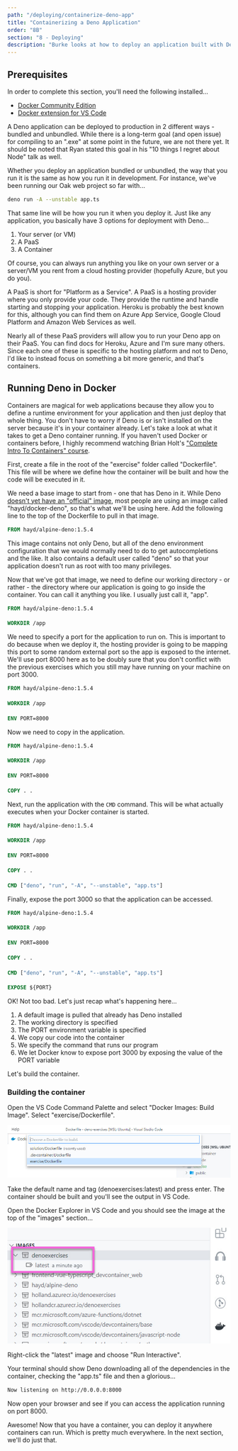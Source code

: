 ```yaml
---
path: "/deploying/containerize-deno-app"
title: "Containerizing a Deno Application"
order: "8B"
section: "8 - Deploying"
description: "Burke looks at how to deploy an application built with Deno"
---
```


## Prerequisites

In order to complete this section, you'll need the following installed...

- [Docker Community Edition](https://docs.docker.com/get-docker/)
- [Docker extension for VS Code](https://marketplace.visualstudio.com/items?itemName=ms-azuretools.vscode-docker&WT.mc_id=devcloud-0000-buhollan)

A Deno application can be deployed to production in 2 different ways - bundled and unbundled. While there is a long-term goal (and open issue) for compiling to an ".exe" at some point in the future, we are not there yet. It should be noted that Ryan stated this goal in his "10 things I regret about Node" talk as well.

Whether you deploy an application bundled or unbundled, the way that you run it is the same as how you run it in development. For instance, we've been running our Oak web project so far with...

```bash
deno run -A --unstable app.ts
```

That same line will be how you run it when you deploy it. Just like any application, you basically have 3 options for deployment with Deno...

1. Your server (or VM)
1. A PaaS
1. A Container

Of course, you can always run anything you like on your own server or a server/VM you rent from a cloud hosting provider (hopefully Azure, but you do you).

A PaaS is short for "Platform as a Service". A PaaS is a hosting provider where you only provide your code. They provide the runtime and handle starting and stopping your application. Heroku is probably the best known for this, although you can find them on Azure App Service, Google Cloud Platform and Amazon Web Services as well.

Nearly all of these PaaS providers will allow you to run your Deno app on their PaaS. You can find docs for Heroku, Azure and I'm sure many others. Since each one of these is specific to the hosting platform and not to Deno, I'd like to instead focus on something a bit more generic, and that's containers.

## Running Deno in Docker

Containers are magical for web applications because they allow you to define a runtime environment for your application and then just deploy that whole thing. You don't have to worry if Deno is or isn't installed on the server because it's in your container already. Let's take a look at what it takes to get a Deno container running. If you haven't used Docker or containers before, I highly recommend watching Brian Holt's ["Complete Intro To Containers" course](https://btholt.github.io/complete-intro-to-containers/intro).

First, create a file in the root of the "exercise" folder called "Dockerfile". This file will be where we define how the container will be built and how the code will be executed in it.

We need a base image to start from - one that has Deno in it. While Deno [doesn't yet have an "official" image](https://github.com/denoland/deno/issues/3356), most people are using an image called "hayd/docker-deno", so that's what we'll be using here. Add the following line to the top of the Dockerfile to pull in that image.

```dockerfile
FROM hayd/alpine-deno:1.5.4
```

This image contains not only Deno, but all of the deno environment configuration that we would normally need to do to get autocompletions and the like. It also contains a default user called "deno" so that your application doesn't run as root with too many privileges.

Now that we've got that image, we need to define our working directory - or rather - the directory where our application is going to go inside the container. You can call it anything you like. I usually just call it, "app".

```dockerfile
FROM hayd/alpine-deno:1.5.4

WORKDIR /app
```

We need to specify a port for the application to run on. This is important to do because when we deploy it, the hosting provider is going to be mapping this port to some random external port so the app is exposed to the internet. We'll use port 8000 here as to be doubly sure that you don't conflict with the previous exercises which you still may have running on your machine on port 3000.

```dockerfile
FROM hayd/alpine-deno:1.5.4

WORKDIR /app

ENV PORT=8000
```

Now we need to copy in the application.

```dockerfile
FROM hayd/alpine-deno:1.5.4

WORKDIR /app

ENV PORT=8000

COPY . .
```

Next, run the application with the `CMD` command. This will be what actually executes when your Docker container is started.

```dockerfile
FROM hayd/alpine-deno:1.5.4

WORKDIR /app

ENV PORT=8000

COPY . .

CMD ["deno", "run", "-A", "--unstable", "app.ts"]
```

Finally, expose the port 3000 so that the application can be accessed.

```dockerfile
FROM hayd/alpine-deno:1.5.4

WORKDIR /app

ENV PORT=8000

COPY . .

CMD ["deno", "run", "-A", "--unstable", "app.ts"]

EXPOSE ${PORT}
```

OK! Not too bad. Let's just recap what's happening here...

1. A default image is pulled that already has Deno installed
1. The working directory is specified
1. The PORT environment variable is specified
1. We copy our code into the container
1. We specify the command that runs our program
1. We let Docker know to expose port 3000 by exposing the value of the PORT variable

Let's build the container.

### Building the container

Open the VS Code Command Palette and select "Docker Images: Build Image". Select "exercise/Dockerfile".

![](../images/exercise-dockerfile.jpg)

Take the default name and tag (denoexercises:latest) and press enter. The container should be built and you'll see the output in VS Code.

Open the Docker Explorer in VS Code and you should see the image at the top of the "images" section...

![](../images/denoexercises-image.jpg)

Right-click the "latest" image and choose "Run Interactive".

Your terminal should show Deno downloading all of the dependencies in the container, checking the "app.ts" file and then a glorious...

```bash
Now listening on http://0.0.0.0:8000
```

Now open your browser and see if you can access the application running on port 8000.

Awesome! Now that you have a container, you can deploy it anywhere containers can run. Which is pretty much everywhere. In the next section, we'll do just that.
